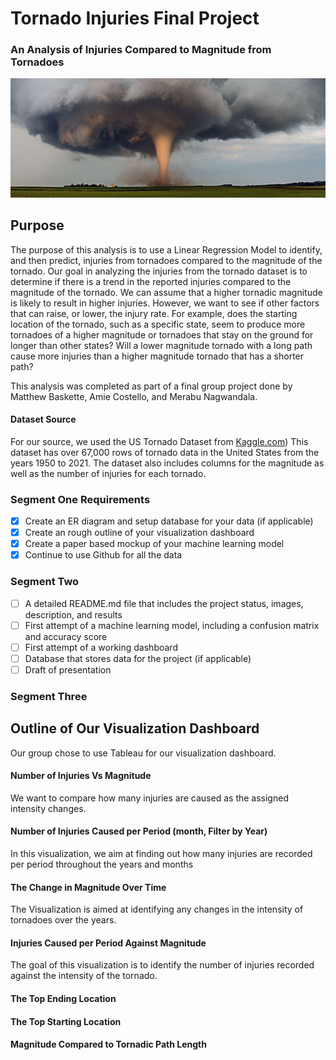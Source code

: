 # Tornado Injuries Final Project
### An Analysis of Injuries Compared to Magnitude from Tornadoes
![tornado_cover](https://github.com/amiecostello22/Tornado_Alley/blob/main/images/tornado_cover.png)

## Purpose
The purpose of this analysis is to use a Linear Regression Model to identify, and then predict, injuries from tornadoes compared to the magnitude of the tornado. Our goal in analyzing the injuries from the tornado dataset is to determine if there is a trend in the reported injuries compared to the magnitude of the tornado. We can assume that a higher tornadic magnitude is likely to result in higher injuries. However, we want to see if other factors that can raise, or lower,  the injury rate. For example, does the starting location of the tornado, such as a specific state, seem to produce more tornadoes of a higher magnitude or tornadoes that stay on the ground for longer than other states? Will a lower magnitude tornado with a long path cause more injuries than a higher magnitude tornado that has a shorter path?

This analysis was completed as part of a final group project done by Matthew Baskette, Amie Costello, and Merabu Nagwandala. 

#### Dataset Source
For our source, we used the US Tornado Dataset from [Kaggle.com]([url](https://www.kaggle.com/datasets/danbraswell/us-tornado-dataset-1950-2021).)) 
This dataset has over 67,000 rows of tornado data in the United States from the years 1950 to 2021. The dataset also includes columns for the magnitude as well as the number of injuries for each tornado.
 
 ### Segment One Requirements
- [x] Create an ER diagram and setup database for your data (if applicable)
- [x] Create an rough outline of your visualization dashboard
- [x] Create a paper based mockup of your machine learning model
- [x] Continue to use Github for all the data
 
 ### Segment Two
- [ ] A detailed README.md file that includes the project status, images, description, and results
- [ ] First attempt of a machine learning model, including a confusion matrix and accuracy score
- [ ] First attempt of a working dashboard
- [ ] Database that stores data for the project (if applicable)
- [ ] Draft of presentation

 ### Segment Three
 
## Outline of Our Visualization Dashboard
Our group chose to use Tableau for our visualization dashboard.

#### Number of Injuries Vs Magnitude
We want to compare how many injuries are caused as the assigned intensity changes.
 
#### Number of Injuries Caused per Period (month, Filter by Year)
In this visualization, we aim at finding out how many injuries are recorded per period throughout the years and months
 
#### The Change in Magnitude Over Time
The Visualization is aimed at identifying any changes in the intensity of tornadoes over the years.

#### Injuries Caused per Period Against Magnitude
The goal of this visualization is to identify the number of injuries recorded against the intensity of the tornado.
 
#### The Top Ending Location 

#### The Top Starting Location

#### Magnitude Compared to Tornadic Path Length
